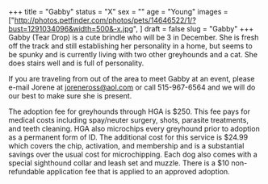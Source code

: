 +++
title = "Gabby"
status = "X"
sex = ""
age = "Young"
images = ["http://photos.petfinder.com/photos/pets/14646522/1/?bust=1291034096&width=500&-x.jpg",
]
draft = false
slug = "Gabby"
+++
Gabby (Tear Drop) is a cute brindle who will be 3 in December.  She is fresh off the track and still establishing her personality in a home, but seems to be spunky and is currently living with two other greyhounds and a cat.  She does stairs well and is full of personality.


  If you are traveling from out of the area to meet Gabby at an event, please e-mail Jorene at joreneross@aol.com or call 515-967-6564 and we will do our best to make sure she is present.

The adoption fee for greyhounds through HGA is $250. This fee pays for medical costs including spay/neuter surgery, shots, parasite treatments, and teeth cleaning.  HGA also microchips every greyhound prior to adoption as a permanent form of ID.  The additional cost for this service is $24.99 which covers the chip, activation, and membership and is a substantial savings over the usual cost for microchipping.  Each dog also comes with a special sighthound collar and leash set and muzzle. There is a $10 non-refundable application fee that is applied to an approved adoption.
